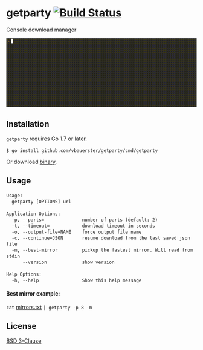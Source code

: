 # getparty [![Build Status](https://travis-ci.org/vbauerster/getparty.svg?branch=master)](https://travis-ci.org/vbauerster/getparty)

Console download manager

![showcase](showcase.gif)

## Installation
`getparty` requires Go 1.7 or later.
```
$ go install github.com/vbauerster/getparty/cmd/getparty
```
Or download [binary](https://github.com/vbauerster/getparty/releases/latest).

## Usage

```
Usage:
  getparty [OPTIONS] url

Application Options:
  -p, --parts=              number of parts (default: 2)
  -t, --timeout=            download timeout in seconds
  -o, --output-file=NAME    force output file name
  -c, --continue=JSON       resume download from the last saved json file
  -m, --best-mirror         pickup the fastest mirror. Will read from stdin
      --version             show version

Help Options:
  -h, --help                Show this help message
```

#### Best mirror example:

`cat` [mirrors.txt](https://github.com/vbauerster/getparty/blob/master/cmd/getparty/mirrors.txt) `| getparty -p 8 -m`

## License

[BSD 3-Clause](https://opensource.org/licenses/BSD-3-Clause)
